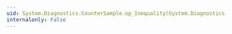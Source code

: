 ```yaml
---
uid: System.Diagnostics.CounterSample.op_Inequality(System.Diagnostics.CounterSample,System.Diagnostics.CounterSample)
internalonly: False
---
```

